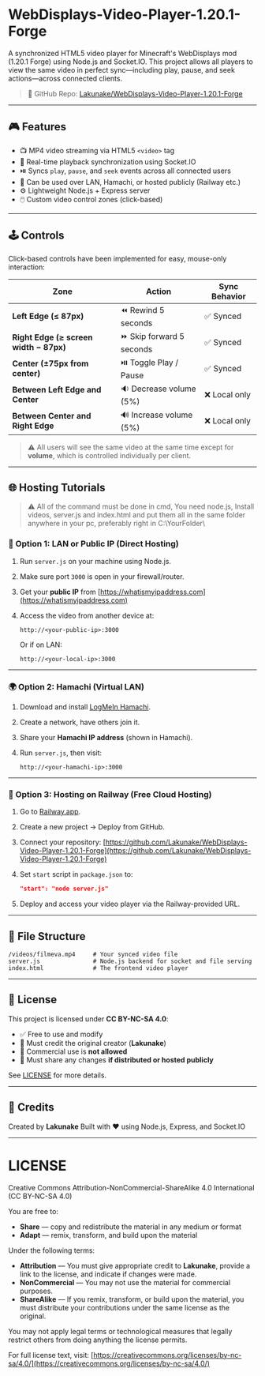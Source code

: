 # WebDisplays-Video-Player-1.20.1-Forge

A synchronized HTML5 video player for Minecraft's WebDisplays mod (1.20.1 Forge) using Node.js and Socket.IO. This project allows all players to view the same video in perfect sync—including play, pause, and seek actions—across connected clients.

> 🔗 GitHub Repo: [Lakunake/WebDisplays-Video-Player-1.20.1-Forge](https://github.com/Lakunake/WebDisplays-Video-Player-1.20.1-Forge)

---

## 🎮 Features

* 📺 MP4 video streaming via HTML5 `<video>` tag
* 🔁 Real-time playback synchronization using Socket.IO
* ⏯️ Syncs `play`, `pause`, and `seek` events across all connected users
* 📡 Can be used over LAN, Hamachi, or hosted publicly (Railway etc.)
* ⚙️ Lightweight Node.js + Express server
* 🖱️ Custom video control zones (click-based)

---

## 🕹️ Controls

Click-based controls have been implemented for easy, mouse-only interaction:

| Zone                                   | Action                   | Sync Behavior |
| -------------------------------------- | ------------------------ | ------------- |
| **Left Edge (≤ 87px)**                 | ⏪ Rewind 5 seconds       | ✅ Synced      |
| **Right Edge (≥ screen width − 87px)** | ⏩ Skip forward 5 seconds | ✅ Synced      |
| **Center (±75px from center)**         | ⏯️ Toggle Play / Pause   | ✅ Synced      |
| **Between Left Edge and Center**       | 🔉 Decrease volume (5%)  | ❌ Local only  |
| **Between Center and Right Edge**      | 🔊 Increase volume (5%)  | ❌ Local only  |

> ⚠️ All users will see the same video at the same time except for **volume**, which is controlled individually per client.

---

## 🌐 Hosting Tutorials

> ⚠️ All of the command must be done in cmd,
>     You need node.js,
>     Install videos, server.js and index.html and put them all in the same folder anywhere in your pc, preferably right in C:\YourFolder\

### 🔌 Option 1: LAN or Public IP (Direct Hosting)

1. Run `server.js` on your machine using Node.js.
2. Make sure port `3000` is open in your firewall/router.
3. Get your **public IP** from [https://whatismyipaddress.com](https://whatismyipaddress.com)
4. Access the video from another device at:

   ```
   http://<your-public-ip>:3000
   ```

   Or if on LAN:

   ```
   http://<your-local-ip>:3000
   ```

---

### 🌍 Option 2: Hamachi (Virtual LAN)

1. Download and install [LogMeIn Hamachi](https://vpn.net).
2. Create a network, have others join it.
3. Share your **Hamachi IP address** (shown in Hamachi).
4. Run `server.js`, then visit:

   ```
   http://<your-hamachi-ip>:3000
   ```

---

### 🚂 Option 3: Hosting on Railway (Free Cloud Hosting)

1. Go to [Railway.app](https://railway.app).
2. Create a new project → Deploy from GitHub.
3. Connect your repository:
   [https://github.com/Lakunake/WebDisplays-Video-Player-1.20.1-Forge](https://github.com/Lakunake/WebDisplays-Video-Player-1.20.1-Forge)
4. Set `start` script in `package.json` to:

   ```json
   "start": "node server.js"
   ```
5. Deploy and access your video player via the Railway-provided URL.

---

## 📁 File Structure

```
/videos/filmeva.mp4     # Your synced video file
server.js               # Node.js backend for socket and file serving
index.html              # The frontend video player
```

---

## 📜 License

This project is licensed under **CC BY-NC-SA 4.0**:

* ✅ Free to use and modify
* 🔗 Must credit the original creator (**Lakunake**)
* 🚫 Commercial use is **not allowed**
* 🔁 Must share any changes **if distributed or hosted publicly**

See [LICENSE](LICENSE) for more details.

---

## 🙏 Credits

Created by **Lakunake**
Built with ❤️ using Node.js, Express, and Socket.IO

---

# LICENSE

Creative Commons Attribution-NonCommercial-ShareAlike 4.0 International (CC BY-NC-SA 4.0)

You are free to:

* **Share** — copy and redistribute the material in any medium or format
* **Adapt** — remix, transform, and build upon the material

Under the following terms:

* **Attribution** — You must give appropriate credit to **Lakunake**, provide a link to the license, and indicate if changes were made.
* **NonCommercial** — You may not use the material for commercial purposes.
* **ShareAlike** — If you remix, transform, or build upon the material, you must distribute your contributions under the same license as the original.

You may not apply legal terms or technological measures that legally restrict others from doing anything the license permits.

For full license text, visit: [https://creativecommons.org/licenses/by-nc-sa/4.0/](https://creativecommons.org/licenses/by-nc-sa/4.0/)
